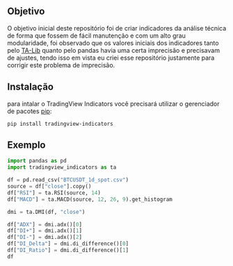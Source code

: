 ## Objetivo

O objetivo inicial deste repositório foi de criar indicadores da análise técnica de forma que fossem de fácil manutenção e com um alto grau modularidade, foi observado que os valores iniciais dos indicadores tanto pelo [TA-Lib](https://github.com/TA-Lib/ta-lib-python) quanto pelo pandas havia uma certa imprecisão e precisavam de ajustes, tendo isso em vista eu criei esse repositório justamente para corrigir este problema de imprecisão.

## Instalação
para intalar o TradingView Indicators você precisará utilizar o gerenciador de pacotes [pip](https://pip.pypa.io/en/stable/):

```
pip install tradingview-indicators
```

## Exemplo

```python
import pandas as pd
import tradingview_indicators as ta

df = pd.read_csv("BTCUSDT_1d_spot.csv")
source = df["close"].copy()
df["RSI"] = ta.RSI(source, 14)
df["MACD"] = ta.MACD(source, 12, 26, 9).get_histogram

dmi = ta.DMI(df, "close")

df["ADX"] = dmi.adx()[0]
df["DI+"] = dmi.adx()[1]
df["DI-"] = dmi.adx()[2]
df["DI_Delta"] = dmi.di_difference()[0]
df["DI_Ratio"] = dmi.di_difference()[1]
df
```

